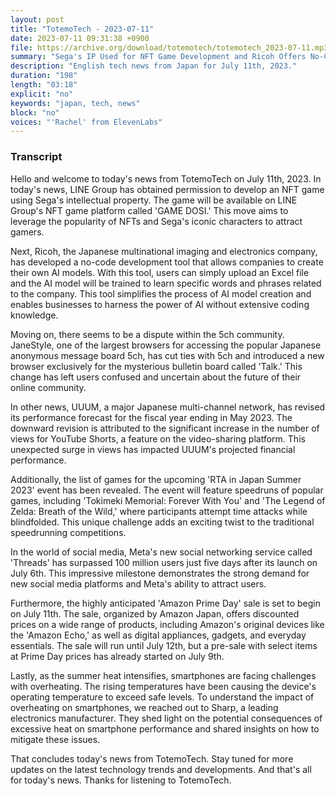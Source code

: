 ```yaml
---
layout: post
title: "TotemoTech - 2023-07-11"
date: 2023-07-11 09:31:38 +0900
file: https://archive.org/download/totemotech/totemotech_2023-07-11.mp3
summary: "Sega's IP Used for NFT Game Development and Ricoh Offers No-Code AI Model Creation Tool, & more…"
description: "English tech news from Japan for July 11th, 2023."
duration: "198"
length: "03:18"
explicit: "no"
keywords: "japan, tech, news"
block: "no"
voices: "'Rachel' from ElevenLabs"
---
```


### Transcript

Hello and welcome to today's news from TotemoTech on July 11th, 2023. In today's news, LINE Group has obtained permission to develop an NFT game using Sega's intellectual property. The game will be available on LINE Group's NFT game platform called 'GAME DOSI.' This move aims to leverage the popularity of NFTs and Sega's iconic characters to attract gamers.

Next, Ricoh, the Japanese multinational imaging and electronics company, has developed a no-code development tool that allows companies to create their own AI models. With this tool, users can simply upload an Excel file and the AI model will be trained to learn specific words and phrases related to the company. This tool simplifies the process of AI model creation and enables businesses to harness the power of AI without extensive coding knowledge.

Moving on, there seems to be a dispute within the 5ch community. JaneStyle, one of the largest browsers for accessing the popular Japanese anonymous message board 5ch, has cut ties with 5ch and introduced a new browser exclusively for the mysterious bulletin board called 'Talk.' This change has left users confused and uncertain about the future of their online community.

In other news, UUUM, a major Japanese multi-channel network, has revised its performance forecast for the fiscal year ending in May 2023. The downward revision is attributed to the significant increase in the number of views for YouTube Shorts, a feature on the video-sharing platform. This unexpected surge in views has impacted UUUM's projected financial performance.

Additionally, the list of games for the upcoming 'RTA in Japan Summer 2023' event has been revealed. The event will feature speedruns of popular games, including 'Tokimeki Memorial: Forever With You' and 'The Legend of Zelda: Breath of the Wild,' where participants attempt time attacks while blindfolded. This unique challenge adds an exciting twist to the traditional speedrunning competitions.

In the world of social media, Meta's new social networking service called 'Threads' has surpassed 100 million users just five days after its launch on July 6th. This impressive milestone demonstrates the strong demand for new social media platforms and Meta's ability to attract users.

Furthermore, the highly anticipated 'Amazon Prime Day' sale is set to begin on July 11th. The sale, organized by Amazon Japan, offers discounted prices on a wide range of products, including Amazon's original devices like the 'Amazon Echo,' as well as digital appliances, gadgets, and everyday essentials. The sale will run until July 12th, but a pre-sale with select items at Prime Day prices has already started on July 9th.

Lastly, as the summer heat intensifies, smartphones are facing challenges with overheating. The rising temperatures have been causing the device's operating temperature to exceed safe levels. To understand the impact of overheating on smartphones, we reached out to Sharp, a leading electronics manufacturer. They shed light on the potential consequences of excessive heat on smartphone performance and shared insights on how to mitigate these issues.

That concludes today's news from TotemoTech. Stay tuned for more updates on the latest technology trends and developments.   And that's all for today's news. Thanks for listening to TotemoTech.
